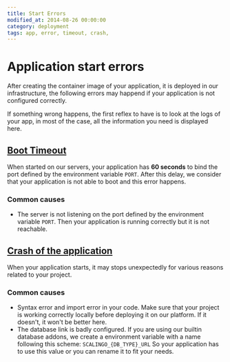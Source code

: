 ```yaml
---
title: Start Errors
modified_at: 2014-08-26 00:00:00
category: deployment
tags: app, error, timeout, crash,
---
```


# Application start errors

After creating the container image of your application, it is deployed
in our infrastructure, the following errors may happend if your application
is not configured correctly.

If something wrong happens, the first reflex to have is to look at the logs
of your app, in most of the case, all the information you need is displayed
here.

<h2><a id="timeout" href="#">Boot Timeout</a></h2>

When started on our servers, your application has __60 seconds__ to bind the
port defined by the environment variable `PORT`. After this delay, we consider
that your application is not able to boot and this error happens.

### Common causes

* The server is not listening on the port defined by the environment variable
  `PORT`. Then your application is running correctly but it is not reachable.


<h2><a id="crashed", href="#">Crash of the application</a></h2>

When your application starts, it may stops unexpectedly for various reasons
related to your project.

### Common causes

* Syntax error and import error in your code. Make sure that your project is
  working correctly locally before deploying it on our platform. If it
  doesn't, it won't be better here.
* The database link is badly configured. If you are using our builtin database
  addons, we create a environment variable with a name following this scheme:
  `SCALINGO_{DB_TYPE}_URL` So your application has to use this value or you can
  rename it to fit your needs.

    
